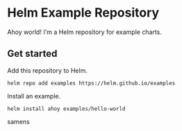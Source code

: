 # Helm Example Repository

Ahoy world!  I'm a Helm repository for example charts.

## Get started

Add this repository to Helm.

```
helm repo add examples https://helm.github.io/examples
```

Install an example.

```
helm install ahoy examples/hello-world
```

samens
